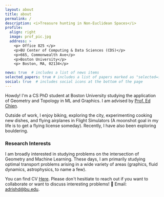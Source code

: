 ```yaml
---
layout: about
title: about
permalink: /
description: <i>Treasure hunting in Non-Euclidean Spaces</i>
profile:
  align: right
  image: prof_pic.jpg
  address: >
    <p> Office 825 </p>
    <p>BU Center of Computing & Data Sciences (CDS)</p>
    <p>665, Commonwealth Ave</p>
    <p>Boston University</p>
    <p> Boston, MA, 02134</p>

news: true  # includes a list of news items
selected_papers: true # includes a list of papers marked as "selected={true}"
social: true  # includes social icons at the bottom of the page
---
```


Howdy! I'm a CS PhD student at Boston University studying the application of Geometry and Topology in ML and Graphics. I am advised by [Prof. Ed Chien](https://cs-people.bu.edu/edchien).

Outside of work, I enjoy biking, exploring the city, experimenting cooking new dishes, and flying airplanes in Flight Simulators (A moonshot goal in my life is to get a flying license someday). Recently, I have also been exploring bouldering.



### Research Interests
I am broadly interested in studying problems on the intersection of Geometry and Machine Learning.  These days, I am primarily studying optimal transport problems arising  in a wide variety of areas (graphics, fluid dynamics, astrophysics, to name a few).


You can find CV [Here](./assets/pdf/Research%20Resume.pdf). Please don't hesitiate to reach out if you want to collaborate or want to discuss interesting problems! 🙂 Email: [adrishd@bu.edu](mailto:adrishd@bu.edu).

